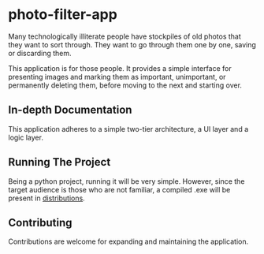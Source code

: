# photo-filter-app

Many technologically illiterate people have stockpiles of old photos that they want to sort
through. They want to go through them one by one, saving or discarding them.
<p>
This application is for those people. It provides a simple interface for presenting images
and marking them as important, unimportant, or permanently deleting them, before moving to the
next and starting over.

## In-depth Documentation

This application adheres to a simple two-tier architecture, a UI layer and a logic layer.

## Running The Project

Being a python project, running it will be very simple. However, since the target audience is
those who are not familiar, a compiled .exe will be present in [distributions](/distributions/).

## Contributing

Contributions are welcome for expanding and maintaining the application.